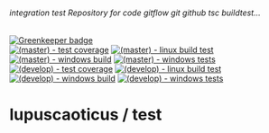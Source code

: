 ###### integration test Repository for code gitflow git github tsc buildtest...
[![Greenkeeper badge](https://badges.greenkeeper.io/lupuscaoticus/test.svg)](https://greenkeeper.io/)  
[![(master) - test coverage][coverage-img-master]][coverage-url-master]
[![(master) - linux build test][linux-ci-buildtest-img-master]][linux-ci-url]
[![(master) - windows build][windows-ci-build-img-master]][windows-ci-url]
[![(master) - windows tests][windows-ci-test-img-master]][windows-ci-url]  
[![(develop) - test coverage][coverage-img-develop]][coverage-url-develop]
[![(develop) - linux build test][linux-ci-buildtest-img-develop]][linux-ci-url]
[![(develop) - windows build][windows-ci-build-img-develop]][windows-ci-url]
[![(develop) - windows tests][windows-ci-test-img-develop]][windows-ci-url]  
# lupuscaoticus / test


[linux-ci-url]:                   https://travis-ci.org/lupuscaoticus/test/branches
[windows-ci-url]:                 https://ci.appveyor.com/project/lupuscaoticus/test/history
[coverage-url-master]:            https://coveraalls.io/r/lupuscaoticus/test?branch=master
[coverage-url-develop]:           https://coveraalls.io/r/lupuscaoticus/test?branch=develop
[coverage-img-master]:            https://img.shields.io/coveralls/lupuscaoticus/test/master.svg?label=(master)%20-%20test%20coverage
[linux-ci-buildtest-img-master]:  https://img.shields.io/travis/lupuscaoticus/test/master.svg?label=(master)%20-%20linux%20build%20test
[windows-ci-build-img-master]:    https://img.shields.io/appveyor/ci/lupuscaoticus/test/master.svg?label=(master)%20-%20windows%20build
[windows-ci-test-img-master]:     https://img.shields.io/appveyor/tests/lupuscaoticus/test/master.svg?label=(master)%20-%20windows%20tests
[coverage-img-develop]:           https://img.shields.io/coveralls/lupuscaoticus/test/develop.svg?label=(develop)%20-%20test%20coverage
[linux-ci-buildtest-img-develop]: https://img.shields.io/travis/lupuscaoticus/test/develop.svg?label=(develop)%20-%20linux%20build%20test
[windows-ci-build-img-develop]:   https://img.shields.io/appveyor/ci/lupuscaoticus/test/develop.svg?label=(develop)%20-%20windows%20build
[windows-ci-test-img-develop]:    https://img.shields.io/appveyor/tests/lupuscaoticus/test/develop.svg?label=(develop)%20-%20windows%20tests
